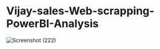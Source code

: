 # Vijay-sales-Web-scrapping-PowerBI-Analysis

![Screenshot (222)](https://github.com/Mohitsachdev1507/Vijay-sales-Web-scrapping-PowerBI-Analysis/assets/124619208/6f0b1d9c-f2ed-45f0-b08d-4cbbebbcee44)
